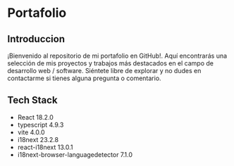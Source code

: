 # Portafolio

## Introduccion

¡Bienvenido al repositorio de mi portafolio en GitHub!. 
Aquí encontrarás una selección de mis proyectos y trabajos más destacados en el campo de desarrollo web / software. 
Siéntete libre de explorar y no dudes en contactarme si tienes alguna pregunta o comentario.

## Tech Stack

- React 18.2.0
- typescript 4.9.3
- vite 4.0.0
- i18next 23.2.8
- react-i18next 13.0.1
- i18next-browser-languagedetector 7.1.0
